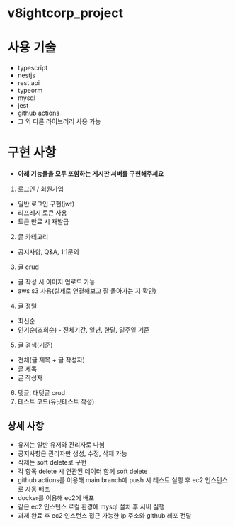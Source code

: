 # v8ightcorp_project

# 사용 기술

- typescript
- nestjs
- rest api
- typeorm
- mysql
- jest
- github actions
- 그 외 다른 라이브러리 사용 가능

# 구현 사항

- **아래 기능들을 모두 포함하는 게시판 서버를 구현해주세요**

1. 로그인 / 회원가입

- 일반 로그인 구현(jwt)
- 리프레시 토큰 사용
- 토큰 만료 시 재발급

2. 글 카테고리

- 공지사항, Q&A, 1:1문의

3. 글 crud

- 글 작성 시 이미지 업로드 가능
- aws s3 사용(실제로 연결해보고 잘 돌아가는 지 확인)

4. 글 정렬

- 최신순
- 인기순(조회순) - 전체기간, 일년, 한달, 일주일 기준

5. 글 검색(기준)

- 전체(글 제목 + 글 작성자)
- 글 제목
- 글 작성자

6. 댓글, 대댓글 crud
7. 테스트 코드(유닛테스트 작성)

## 상세 사항

- 유저는 일반 유저와 관리자로 나뉨
- 공지사항은 관리자만 생성, 수정, 삭제 가능
- 삭제는 soft delete로 구현
- 각 항목 delete 시 연관된 데이터 함께 soft delete
- github actions를 이용해 main branch에 push 시 테스트 실행 후 ec2 인스턴스로 자동 배포
- docker를 이용해 ec2에 배포
- 같은 ec2 인스턴스 로컬 환경에 mysql 설치 후 서버 실행
- 과제 완료 후 ec2 인스턴스 접근 가능한 ip 주소와 github 레포 전달
